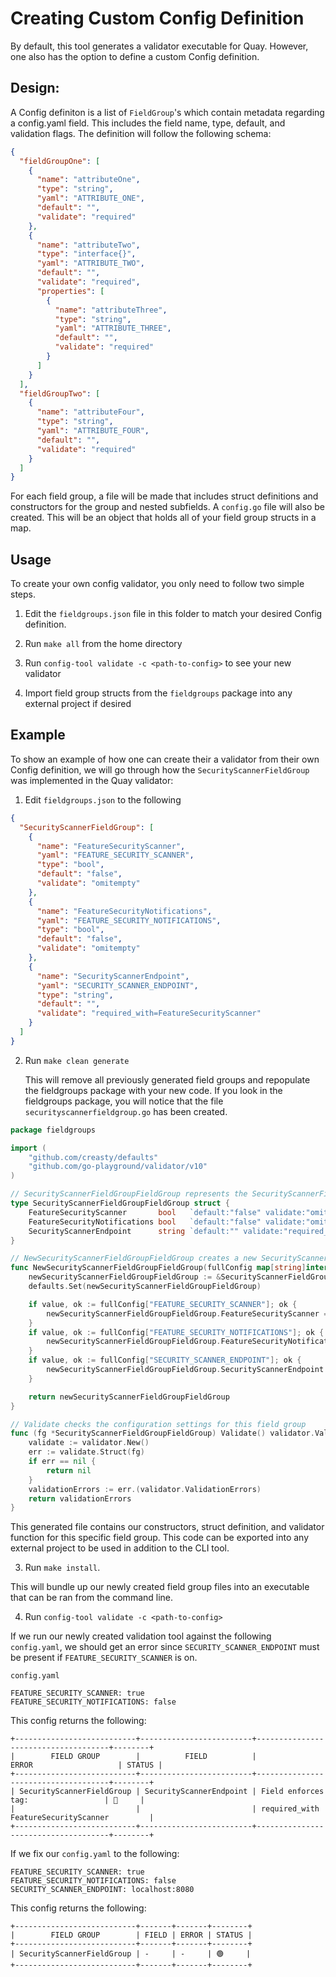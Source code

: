 # Creating Custom Config Definition

By default, this tool generates a validator executable for Quay. However, one also has the option to define a custom Config definition.

## Design:

A Config definiton is a list of `FieldGroup`'s which contain metadata regarding a config.yaml field. This includes the field name, type, default, and validation flags. The definition will follow the following schema:

```json
{
  "fieldGroupOne": [
    {
      "name": "attributeOne",
      "type": "string",
      "yaml": "ATTRIBUTE_ONE",
      "default": "",
      "validate": "required"
    },
    {
      "name": "attributeTwo",
      "type": "interface{}",
      "yaml": "ATTRIBUTE_TWO",
      "default": "",
      "validate": "required",
      "properties": [
        {
          "name": "attributeThree",
          "type": "string",
          "yaml": "ATTRIBUTE_THREE",
          "default": "",
          "validate": "required"
        }
      ]
    }
  ],
  "fieldGroupTwo": [
    {
      "name": "attributeFour",
      "type": "string",
      "yaml": "ATTRIBUTE_FOUR",
      "default": "",
      "validate": "required"
    }
  ]
}
```

For each field group, a file will be made that includes struct definitions and constructors for the group and nested subfields. A `config.go` file will also be created. This will be an object that holds all of your field group structs in a map.

## Usage

To create your own config validator, you only need to follow two simple steps.

1. Edit the `fieldgroups.json` file in this folder to match your desired Config definition.

2. Run `make all` from the home directory

3. Run `config-tool validate -c <path-to-config>` to see your new validator

4. Import field group structs from the `fieldgroups` package into any external project if desired

## Example

To show an example of how one can create their a validator from their own Config definition, we will go through how the `SecurityScannerFieldGroup` was implemented in the Quay validator:

1. Edit `fieldgroups.json` to the following

```json
{
  "SecurityScannerFieldGroup": [
    {
      "name": "FeatureSecurityScanner",
      "yaml": "FEATURE_SECURITY_SCANNER",
      "type": "bool",
      "default": "false",
      "validate": "omitempty"
    },
    {
      "name": "FeatureSecurityNotifications",
      "yaml": "FEATURE_SECURITY_NOTIFICATIONS",
      "type": "bool",
      "default": "false",
      "validate": "omitempty"
    },
    {
      "name": "SecurityScannerEndpoint",
      "yaml": "SECURITY_SCANNER_ENDPOINT",
      "type": "string",
      "default": "",
      "validate": "required_with=FeatureSecurityScanner"
    }
  ]
}
```

2. Run `make clean generate`

   This will remove all previously generated field groups and repopulate the fieldgroups package with your new code. If you look in the fieldgroups package, you will notice that the file `securityscannerfieldgroup.go` has been created.

```go
package fieldgroups

import (
	"github.com/creasty/defaults"
	"github.com/go-playground/validator/v10"
)

// SecurityScannerFieldGroupFieldGroup represents the SecurityScannerFieldGroupFieldGroup config fields
type SecurityScannerFieldGroupFieldGroup struct {
	FeatureSecurityScanner       bool   `default:"false" validate:"omitempty"`
	FeatureSecurityNotifications bool   `default:"false" validate:"omitempty"`
	SecurityScannerEndpoint      string `default:"" validate:"required_with=FeatureSecurityScanner"`
}

// NewSecurityScannerFieldGroupFieldGroup creates a new SecurityScannerFieldGroupFieldGroup
func NewSecurityScannerFieldGroupFieldGroup(fullConfig map[string]interface{}) FieldGroup {
	newSecurityScannerFieldGroupFieldGroup := &SecurityScannerFieldGroupFieldGroup{}
	defaults.Set(newSecurityScannerFieldGroupFieldGroup)

	if value, ok := fullConfig["FEATURE_SECURITY_SCANNER"]; ok {
		newSecurityScannerFieldGroupFieldGroup.FeatureSecurityScanner = value.(bool)
	}
	if value, ok := fullConfig["FEATURE_SECURITY_NOTIFICATIONS"]; ok {
		newSecurityScannerFieldGroupFieldGroup.FeatureSecurityNotifications = value.(bool)
	}
	if value, ok := fullConfig["SECURITY_SCANNER_ENDPOINT"]; ok {
		newSecurityScannerFieldGroupFieldGroup.SecurityScannerEndpoint = value.(string)
	}

	return newSecurityScannerFieldGroupFieldGroup
}

// Validate checks the configuration settings for this field group
func (fg *SecurityScannerFieldGroupFieldGroup) Validate() validator.ValidationErrors {
	validate := validator.New()
	err := validate.Struct(fg)
	if err == nil {
		return nil
	}
	validationErrors := err.(validator.ValidationErrors)
	return validationErrors
}
```

This generated file contains our constructors, struct definition, and validator function for this specific field group. This code can be exported into any external project to be used in addition to the CLI tool.

3. Run `make install`.

This will bundle up our newly created field group files into an executable that can be ran from the command line.

4. Run `config-tool validate -c <path-to-config>`

If we run our newly created validation tool against the following `config.yaml`, we should get an error since `SECURITY_SCANNER_ENDPOINT` must be present if `FEATURE_SECURITY_SCANNER` is on.

`config.yaml`

```
FEATURE_SECURITY_SCANNER: true
FEATURE_SECURITY_NOTIFICATIONS: false
```

This config returns the following:

```
+---------------------------+-------------------------+-------------------------------------+--------+
|        FIELD GROUP        |          FIELD          |             ERROR                   | STATUS |
+---------------------------+-------------------------+-------------------------------------+--------+
| SecurityScannerFieldGroup | SecurityScannerEndpoint | Field enforces tag:                 | 🔴     |
|                           |                         | required_with FeatureSecurityScanner         |
+---------------------------+-------------------------+-------------------------------------+--------+
```

If we fix our `config.yaml` to the following:

```
FEATURE_SECURITY_SCANNER: true
FEATURE_SECURITY_NOTIFICATIONS: false
SECURITY_SCANNER_ENDPOINT: localhost:8080
```

This config returns the following:

```
+---------------------------+-------+-------+--------+
|        FIELD GROUP        | FIELD | ERROR | STATUS |
+---------------------------+-------+-------+--------+
| SecurityScannerFieldGroup | -     | -     | 🟢     |
+---------------------------+-------+-------+--------+
```
